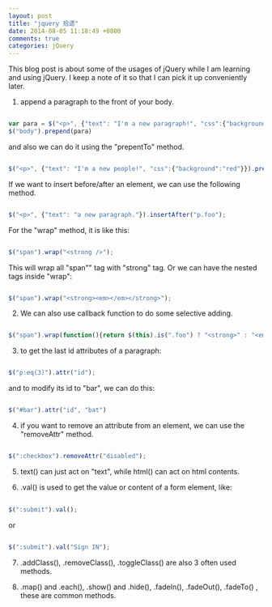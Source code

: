```yaml
---
layout: post
title: "jquery 拾遗"
date: 2014-08-05 11:18:49 +0800
comments: true
categories: jQuery
---
```

This blog post is about some of the usages of jQuery while I am learning and using jQuery. I keep a note of it so that I can pick it up conveniently later.  

1. append a paragraph to the front of your body.  

```js

var para = $("<p>", {"text": "I'm a new paragraph!", "css":{"background":"yellow"}});
$("body").prepend(para)

```  

and also we can do it using the "prepentTo" method.  

```js

$("<p>", {"text": "I'm a new people!", "css":{"background":"red"}}).prependTo("body");

```   

If we want to insert before/after an element, we can use the following method.  

```js  

$("<p>", {"text": "a new paragraph."}).insertAfter("p.foo"); 

```   

For the "wrap" method, it is like this:  

```js

$("span").wrap("<strong />");

```
This will wrap all "span"" tag with "strong" tag. Or we can have the nested tags inside "wrap":  

```js

$("span").wrap("<strong><em></em></strong>");

```

2. We can also use callback function to do some selective adding.  

```js

$("span").wrap(function(){return $(this).is(".foo") ? "<strong>" : "<em>"});

```  

3. to get the last id attributes of a paragraph:  

```js

$("p:eq(3)").attr("id");

```
and to modify its id to "bar", we can do this:  

```js  

$("#bar").attr("id", "bat")

```

4. if you want to remove an attribute from an element, we can use the "removeAttr" method.  

```js 

$(":checkbox").removeAttr("disabled");

```  

5. text() can just act on "text", while html() can act on html contents.   

6. .val() is used to get the value or content of a form element, like:  

```js
  
$(":submit").val();

```  

or  

```js 

$(":submit").val("Sign IN");

```

7. .addClass(), .removeClass(), .toggleClass() are also 3 often used methods.   

8. .map() and .each(), .show() and .hide(), .fadeIn(), .fadeOut(), .fadeTo() , these are common methods. 